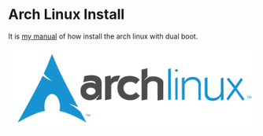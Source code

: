 # Arch Linux Install

It is [my manual](./index.md) of how install the arch linux with dual boot.

<img src="./assets/arch.jpg" alt="arch linux logo" />